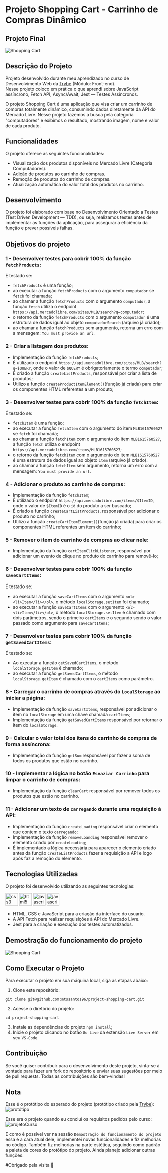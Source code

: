 # Projeto Shopping Cart - Carrinho de Compras Dinâmico

## Projeto Final
![Shopping Cart](./assets//projectImages/projetoShoppingCart.png)

## Descrição do Projeto

Projeto desenvolvido durante meu aprendizado no curso de Desenvolvimento Web da [Trybe](https://www.betrybe.com/) (Módulo: Front-end). <br>
Nesse projeto coloco em prática o que aprendi sobre JavaScript assíncrono, Fetch API, Async/Await, Jest — Testes Assíncronos.

O projeto Shopping Cart é uma aplicação que visa criar um carrinho de compras totalmente dinâmico, consumindo dados diretamente da API do Mercado Livre. Nesse projeto fazemos a busca pela categoria "computadores" e exibimos o resultado, mostrando imagem, nome e valor de cada produto.

## Funcionalidades

O projeto oferece as seguintes funcionalidades:

- Visualização dos produtos disponíveis no Mercado Livre (Categoria Computadores).
- Adição de produtos ao carrinho de compras.
- Remoção de produtos do carrinho de compras.
- Atualização automática do valor total dos produtos no carrinho.

## Desenvolvimento

O projeto foi elaborado com base no Desenvolvimento Orientado a Testes (Test Driven Development — TDD), ou seja, realizamos testes antes de implementar as funções da aplicação, para assegurar a eficiência da função e prever possíveis falhas.

## Objetivos do projeto

### 1 - Desenvolver testes para cobrir 100% da função `fetchProducts`:

É testado se:
  
- `fetchProducts` é uma função;
- ao executar a função `fetchProducts` com o argumento `computador` se `fetch` foi chamada;
- ao chamar a função `fetchProducts` com o argumento `computador`, a função `fetch` utiliza o endpoint `https://api.mercadolibre.com/sites/MLB/search?q=computador`;
- o retorno da função `fetchProducts` com o argumento `computador` é uma estrutura de dados igual ao objeto `computadorSearch` (arquivo já criado);
- ao chamar a função `fetchProducts` sem argumento, retorna um erro com a mensagem: `You must provide an url`.

### 2 - Criar a listagem dos produtos:

- Implementação da função `fetchProducts`;
- É utilizado o endpoint `https://api.mercadolibre.com/sites/MLB/search?q=$QUERY`, onde o valor de `$QUERY` é obrigatoriamente o termo `computador`;
- É criado a função `createListProducts`, responsável por criar a lista de produtos;
- Utilizo a função `createProductItemElement()`(função já criada) para criar os componentes HTML referentes a um produto;

### 3 - Desenvolver testes para cobrir 100% da função `fetchItem`:

É testado se:

- `fetchItem` é uma função;
- ao executar a função `fetchItem` com o argumento do item `MLB1615760527` se `fetch` foi chamada;
- ao chamar a função `fetchItem` com o argumento do item `MLB1615760527`, a função `fetch` utiliza o endpoint `https://api.mercadolibre.com/items/MLB1615760527`;
- o retorno da função `fetchItem` com o argumento do item `MLB1615760527` é uma estrutura de dados igual ao objeto `item` (arquivo já criado).
- ao chamar a função `fetchItem` sem argumento, retorna um erro com a mensagem: `You must provide an url`.

### 4 - Adicionar o produto ao carrinho de compras:

- Implementação da função `fetchItem`;
- É utilizado o endpoint `https://api.mercadolibre.com/items/$ItemID`, onde o valor de `$ItemID` é o `id` do produto a ser buscado;
- É criado a função `createCartListProducts`, responsável por adicionar o produto no carrinho;
- Utilizo a função `createCartItemElement()`(função já criada) para criar os componentes HTML referentes um item do carrinho;

### 5 - Remover o item do carrinho de compras ao clicar nele:

- Implementação da função `cartItemClickListener`, responsável por adicionar um evento de clique no produto do carrinho para removê-lo;

### 6 - Desenvolver testes para cobrir 100% da função `saveCartItems`:

É testado se:

- ao executar a função `saveCartItems` com o argumento `<ol><li>Item</li></ol>`, o método `localStorage.setItem` foi chamado;
- ao executar a função `saveCartItems` com o argumento `<ol><li>Item</li></ol>`, o método `localStorage.setItem` é chamado com dois parâmetros, sendo o primeiro `cartItems` e o segundo sendo o valor passado como argumento para `saveCartItems`;

### 7 - Desenvolver testes para cobrir 100% da função `getSavedCartItems`:

É testado se:

- Ao executar a função `getSavedCartItems`, o método `localStorage.getItem` é chamado;
- ao executar a função `getSavedCartItems`, o método `localStorage.getItem` é chamado com o `cartItems` como parâmetro.

### 8 - Carregar o carrinho de compras através do `LocalStorage` ao iniciar a página:

- Implementação da função `saveCartItems`, responsável por adicionar o item no `localStorage` em uma chave chamada `cartItems`;
- Implementação da função `getSavedCartItems` responsável por retornar o item do `localStorage`.

### 9 - Calcular o valor total dos itens do carrinho de compras de forma assíncrona:

- Implementação da função `getSum` responsável por fazer a soma de todos os produtos que estão no carrinho.

### 10 - Implementar a lógica no botão `Esvaziar Carrinho` para limpar o carrinho de compras:

- Implementação da função `clearCart` responsável por remover todos os produtos que estão no carrinho.

### 11 - Adicionar um texto de `carregando` durante uma requisição à API:

- Implementação da função `createLoading` responsável criar o elemento que contem o texto `carregando`;
- Implementação da função `removeLoanding` responsável remover o elemento criado por `createLoading`;
- É implementado a lógica necessária para aparecer o elemento criado antes da função `createListProducts` fazer a requisição a API e logo após faz a remoção do elemento.

## Tecnologias Utilizadas

O projeto foi desenvolvido utilizando as seguintes tecnologias:
<p>
  <img src="https://www.svgrepo.com/show/452185/css-3.svg" alt="css3 logo" width="40" height="40"/>
  <img src="https://www.svgrepo.com/show/452228/html-5.svg" alt="html5 logo" width="40" height="40" margin=10px/>
  <img src="https://www.svgrepo.com/show/349419/javascript.svg" alt="javascript logo" width="40" height="40" margin=10px/>
  <img src="https://www.svgrepo.com/show/373701/jest-snapshot.svg" alt="javascript logo" width="40" height="40" margin=10px/>
</p>


- HTML, CSS e JavaScript para a criação da interface do usuário.
- A API Fetch para realizar requisições à API do Mercado Livre.
- Jest para a criação e execução dos testes automatizados.

## Demostração do funcionamento do projeto
![Shopping Cart](./assets//projectImages/projetoShoppingCart.gif)

## Como Executar o Projeto

Para executar o projeto em sua máquina local, siga as etapas abaixo:

1. Clone este repositório:
```
git clone git@github.com:mtssantos96/project-shopping-cart.git
```
2. Acesse o diretório do projeto:
```
cd project-shopping-cart
```
3. Instale as dependências do projeto `npm install`;
4. Inicie o projeto clicando no botão `Go Live` da extensão `Live Server` em seu `VS-Code`.

## Contribuição

Se você quiser contribuir para o desenvolvimento deste projeto, sinta-se à vontade para fazer um fork do repositório e enviar suas sugestões por meio de pull requests. Todas as contribuições são bem-vindas!

## Nota

Esse é o protótipo do esperado do projeto (protótipo criado pela [Trybe](https://www.betrybe.com/)):
![protótipo](./assets//projectImages/prototipo.gif)

Esse era o projeto quando eu concluí os requisitos pedidos pelo curso:
![projetoCurso](./assets//projectImages/projetoCurso.png)

E como é possível ver na sessão `Demostração do funcionamento do projeto` essa é a cara atual dele, implementei novas funcionalidades e fiz melhorias no código. Também fiz melhorias na parte estética, seguindo como padrão a paleta de cores do protótipo do projeto. Ainda planejo adicionar outras funções.

#Obrigado pela visita :blue_heart:
